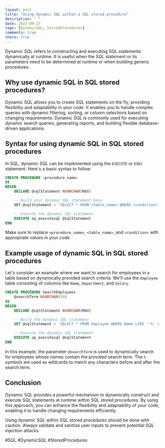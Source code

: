 ```yaml
---
layout: post
title: "Using dynamic SQL within a SQL stored procedure"
description: " "
date: 2023-09-27
tags: [DynamicSQL, StoredProcedures]
comments: true
share: true
---
```


Dynamic SQL refers to constructing and executing SQL statements dynamically at runtime. It is useful when the SQL statement or its parameters need to be determined at runtime or when building generic procedures.

## Why use dynamic SQL in SQL stored procedures?

Dynamic SQL allows you to create SQL statements on the fly, providing flexibility and adaptability in your code. It enables you to handle complex queries with dynamic filtering, sorting, or column selections based on changing requirements. Dynamic SQL is commonly used for executing dynamic search queries, generating reports, and building flexible database-driven applications.

## Syntax for using dynamic SQL in SQL stored procedures

In SQL, dynamic SQL can be implemented using the `EXECUTE` or `EXEC` statement. Here's a basic syntax to follow:

```sql
CREATE PROCEDURE <procedure_name>
AS
BEGIN
    DECLARE @sqlStatement NVARCHAR(MAX)

    -- Build your dynamic SQL statement here
    SET @sqlStatement = 'SELECT * FROM <table_name> WHERE <condition>'

    -- Execute the dynamic SQL statement
    EXECUTE sp_executesql @sqlStatement
END
```

Make sure to replace `<procedure_name>`, `<table_name>`, and `<condition>` with appropriate values in your code.

## Example usage of dynamic SQL in SQL stored procedures

Let's consider an example where we want to search for employees in a table based on dynamically provided search criteria. We'll use the `Employee` table consisting of columns like `Name`, `Department`, and `Salary`.

```sql
CREATE PROCEDURE SearchEmployees
    @searchTerm NVARCHAR(50)
AS
BEGIN
    DECLARE @sqlStatement NVARCHAR(MAX)

    -- Build the dynamic SQL statement
    SET @sqlStatement = 'SELECT * FROM Employee WHERE Name LIKE ''%' + @searchTerm + '%'''

    -- Execute the dynamic SQL statement
    EXECUTE sp_executesql @sqlStatement
END
```

In this example, the parameter `@searchTerm` is used to dynamically search for employees whose names contain the provided search term. The `%` symbols are used as wildcards to match any characters before and after the search term.

## Conclusion

Dynamic SQL provides a powerful mechanism to dynamically construct and execute SQL statements at runtime within SQL stored procedures. By using this approach, you can enhance the flexibility and adaptability of your code, enabling it to handle changing requirements efficiently.

Using dynamic SQL within SQL stored procedures should be done with caution. Always validate and sanitize user inputs to prevent potential SQL injection attacks.

#SQL #DynamicSQL #StoredProcedures